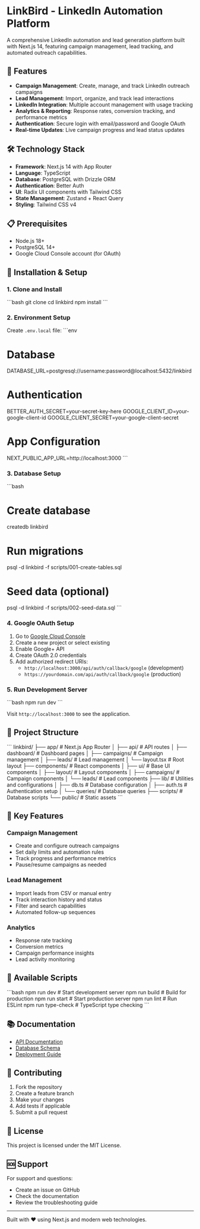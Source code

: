 # LinkBird - LinkedIn Automation Platform

A comprehensive LinkedIn automation and lead generation platform built with Next.js 14, featuring campaign management, lead tracking, and automated outreach capabilities.

## 🚀 Features

- **Campaign Management**: Create, manage, and track LinkedIn outreach campaigns
- **Lead Management**: Import, organize, and track lead interactions
- **LinkedIn Integration**: Multiple account management with usage tracking
- **Analytics & Reporting**: Response rates, conversion tracking, and performance metrics
- **Authentication**: Secure login with email/password and Google OAuth
- **Real-time Updates**: Live campaign progress and lead status updates

## 🛠 Technology Stack

- **Framework**: Next.js 14 with App Router
- **Language**: TypeScript
- **Database**: PostgreSQL with Drizzle ORM
- **Authentication**: Better Auth
- **UI**: Radix UI components with Tailwind CSS
- **State Management**: Zustand + React Query
- **Styling**: Tailwind CSS v4

## 📋 Prerequisites

- Node.js 18+ 
- PostgreSQL 14+
- Google Cloud Console account (for OAuth)

## 🔧 Installation & Setup

### 1. Clone and Install
\`\`\`bash
git clone <repository-url>
cd linkbird
npm install
\`\`\`

### 2. Environment Setup
Create `.env.local` file:
\`\`\`env
# Database
DATABASE_URL=postgresql://username:password@localhost:5432/linkbird

# Authentication
BETTER_AUTH_SECRET=your-secret-key-here
GOOGLE_CLIENT_ID=your-google-client-id
GOOGLE_CLIENT_SECRET=your-google-client-secret

# App Configuration
NEXT_PUBLIC_APP_URL=http://localhost:3000
\`\`\`

### 3. Database Setup
\`\`\`bash
# Create database
createdb linkbird

# Run migrations
psql -d linkbird -f scripts/001-create-tables.sql

# Seed data (optional)
psql -d linkbird -f scripts/002-seed-data.sql
\`\`\`

### 4. Google OAuth Setup
1. Go to [Google Cloud Console](https://console.cloud.google.com)
2. Create a new project or select existing
3. Enable Google+ API
4. Create OAuth 2.0 credentials
5. Add authorized redirect URIs:
   - `http://localhost:3000/api/auth/callback/google` (development)
   - `https://yourdomain.com/api/auth/callback/google` (production)

### 5. Run Development Server
\`\`\`bash
npm run dev
\`\`\`

Visit `http://localhost:3000` to see the application.

## 📁 Project Structure

\`\`\`
linkbird/
├── app/                    # Next.js App Router
│   ├── api/               # API routes
│   ├── dashboard/         # Dashboard pages
│   ├── campaigns/         # Campaign management
│   ├── leads/            # Lead management
│   └── layout.tsx        # Root layout
├── components/            # React components
│   ├── ui/               # Base UI components
│   ├── layout/           # Layout components
│   ├── campaigns/        # Campaign components
│   └── leads/            # Lead components
├── lib/                  # Utilities and configurations
│   ├── db.ts            # Database configuration
│   ├── auth.ts          # Authentication setup
│   └── queries/         # Database queries
├── scripts/             # Database scripts
└── public/             # Static assets
\`\`\`

## 🔑 Key Features

### Campaign Management
- Create and configure outreach campaigns
- Set daily limits and automation rules
- Track progress and performance metrics
- Pause/resume campaigns as needed

### Lead Management
- Import leads from CSV or manual entry
- Track interaction history and status
- Filter and search capabilities
- Automated follow-up sequences

### Analytics
- Response rate tracking
- Conversion metrics
- Campaign performance insights
- Lead activity monitoring

## 🚀 Available Scripts

\`\`\`bash
npm run dev          # Start development server
npm run build        # Build for production
npm run start        # Start production server
npm run lint         # Run ESLint
npm run type-check   # TypeScript type checking
\`\`\`

## 📚 Documentation

- [API Documentation](./docs/API.md)
- [Database Schema](./docs/DATABASE.md)
- [Deployment Guide](./docs/DEPLOYMENT.md)

## 🤝 Contributing

1. Fork the repository
2. Create a feature branch
3. Make your changes
4. Add tests if applicable
5. Submit a pull request

## 📄 License

This project is licensed under the MIT License.

## 🆘 Support

For support and questions:
- Create an issue on GitHub
- Check the documentation
- Review the troubleshooting guide

---

Built with ❤️ using Next.js and modern web technologies.
